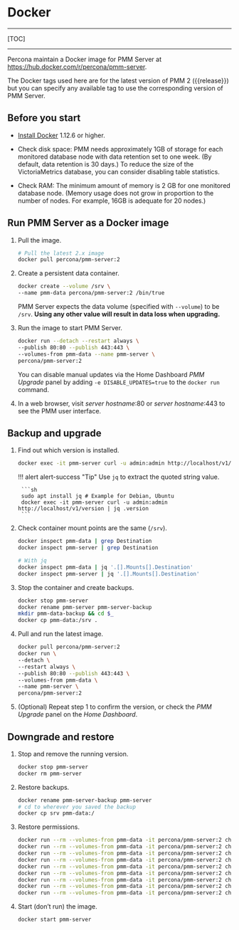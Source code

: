 # Docker

---

[TOC]

---

Percona maintain a Docker image for PMM Server at <https://hub.docker.com/r/percona/pmm-server>.

The Docker tags used here are for the latest version of PMM 2 ({{release}}) but you can specify any available tag to use the corresponding version of PMM Server.

## Before you start

- [Install Docker](https://docs.docker.com/get-docker/) 1.12.6 or higher.

- Check disk space: PMM needs approximately 1GB of storage for each monitored database node with data retention set to one week. (By default, data retention is 30 days.) To reduce the size of the VictoriaMetrics database, you can consider disabling table statistics.

- Check RAM: The minimum amount of memory is 2 GB for one monitored database node. (Memory usage does not grow in proportion to the number of nodes. For example, 16GB is adequate for 20 nodes.)

## Run PMM Server as a Docker image

1. Pull the image.

    ```sh
    # Pull the latest 2.x image
    docker pull percona/pmm-server:2
    ```

2. Create a persistent data container.

    ```sh
    docker create --volume /srv \
    --name pmm-data percona/pmm-server:2 /bin/true
    ```

    PMM Server expects the data volume (specified with `--volume`) to be `/srv`.  **Using any other value will result in data loss when upgrading.**

3. Run the image to start PMM Server.

    ```sh
    docker run --detach --restart always \
    --publish 80:80 --publish 443:443 \
    --volumes-from pmm-data --name pmm-server \
    percona/pmm-server:2
    ```

    You can disable manual updates via the Home Dashboard *PMM Upgrade* panel by adding `-e DISABLE_UPDATES=true` to the `docker run` command.

4. In a web browser, visit *server hostname*:80 or *server hostname*:443 to see the PMM user interface.

## Backup and upgrade

1. Find out which version is installed.

    ```sh
    docker exec -it pmm-server curl -u admin:admin http://localhost/v1/version
    ```

    !!! alert alert-success "Tip"
        Use `jq` to extract the quoted string value.

        ```sh
        sudo apt install jq # Example for Debian, Ubuntu
        docker exec -it pmm-server curl -u admin:admin http://localhost/v1/version | jq .version
        ```

2. Check container mount points are the same (`/srv`).

    ```sh
    docker inspect pmm-data | grep Destination
    docker inspect pmm-server | grep Destination

    # With jq
    docker inspect pmm-data | jq '.[].Mounts[].Destination'
    docker inspect pmm-server | jq '.[].Mounts[].Destination'
    ```

3. Stop the container and create backups.

    ```sh
    docker stop pmm-server
    docker rename pmm-server pmm-server-backup
    mkdir pmm-data-backup && cd $_
    docker cp pmm-data:/srv .
    ```

4. Pull and run the latest image.

    ```sh
    docker pull percona/pmm-server:2
    docker run \
    --detach \
    --restart always \
    --publish 80:80 --publish 443:443 \
    --volumes-from pmm-data \
    --name pmm-server \
    percona/pmm-server:2
    ```

5. (Optional) Repeat step 1 to confirm the version, or check the *PMM Upgrade* panel on the *Home Dashboard*.

## Downgrade and restore

1. Stop and remove the running version.

    ```sh
    docker stop pmm-server
    docker rm pmm-server
    ```

2. Restore backups.

    ```sh
    docker rename pmm-server-backup pmm-server
    # cd to wherever you saved the backup
    docker cp srv pmm-data:/
    ```

3. Restore permissions.

    ```sh
    docker run --rm --volumes-from pmm-data -it percona/pmm-server:2 chown -R root:root /srv && \
    docker run --rm --volumes-from pmm-data -it percona/pmm-server:2 chown -R pmm:pmm /srv/alertmanager && \
    docker run --rm --volumes-from pmm-data -it percona/pmm-server:2 chown -R root:pmm /srv/clickhouse && \
    docker run --rm --volumes-from pmm-data -it percona/pmm-server:2 chown -R grafana:grafana /srv/grafana && \
    docker run --rm --volumes-from pmm-data -it percona/pmm-server:2 chown -R pmm:pmm /srv/logs && \
    docker run --rm --volumes-from pmm-data -it percona/pmm-server:2 chown -R postgres:postgres /srv/postgres && \
    docker run --rm --volumes-from pmm-data -it percona/pmm-server:2 chown -R pmm:pmm /srv/prometheus && \
    docker run --rm --volumes-from pmm-data -it percona/pmm-server:2 chown -R pmm:pmm /srv/victoriametrics && \
    docker run --rm --volumes-from pmm-data -it percona/pmm-server:2 chown -R postgres:postgres /srv/logs/postgresql.log
    ```

4. Start (don’t run) the image.

    ```sh
    docker start pmm-server
    ```
